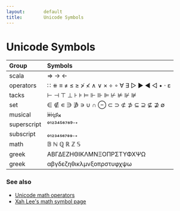 ```yaml
---
layout:       default
title:        Unicode Symbols
---
```








 







# Unicode Symbols

| **Group**   | **Symbols**                                 |
|:------------|:--------------------------------------------|
| scala       | ⇒ → ←                                       |
| operators   | ∷ ⧺ ≡ ≠ ≤ ≥ ≯ ≮ ∧ ∨ × ÷ ∘ ∀ ∃ ▷ ▶ ◀ ◁ • ⋅ ε |
| tacks       | ⊢ ⊣ ⊤ ⊥ ⊦ ⊧ ⊨ ⊩ ⊪ ⊫ ⊬ ⊭ ⊮ ⊯                |
| set         | ∈ ∉ ∊ ∋ ∌ ∍ ∪ ∩ ⊖ ⊂ ⊃ ⊄ ⊅ ⊆ ⊇ ⊈ ⊉ ∅         |
| musical     | 𝄫♭♮♯𝄪                                       |
| superscript | ⁰¹²³⁴⁵⁶⁷⁸⁹⁻⁺                                |
| subscript   | ₀₁₂₃₄₅₆₇₈₉₋₊                                |
| math        | 𝔹 ℕ ℚ ℝ ℤ 𝕊                                |
| greek       | ΑΒΓΔΕΖΗΘΙΚΛΜΝΞΟΠΡΣΤΥΦΧΨΩ                    |
| greek       | αβγδεζηθικλμνξοπρστυφχψω                    |


### See also

 - [Unicode math operators](https://en.wikipedia.org/wiki/Mathematical_operators_and_symbols_in_Unicode )
 - [Xah Lee's math symbol page](http://xahlee.info/comp/unicode_math_operators.html )
